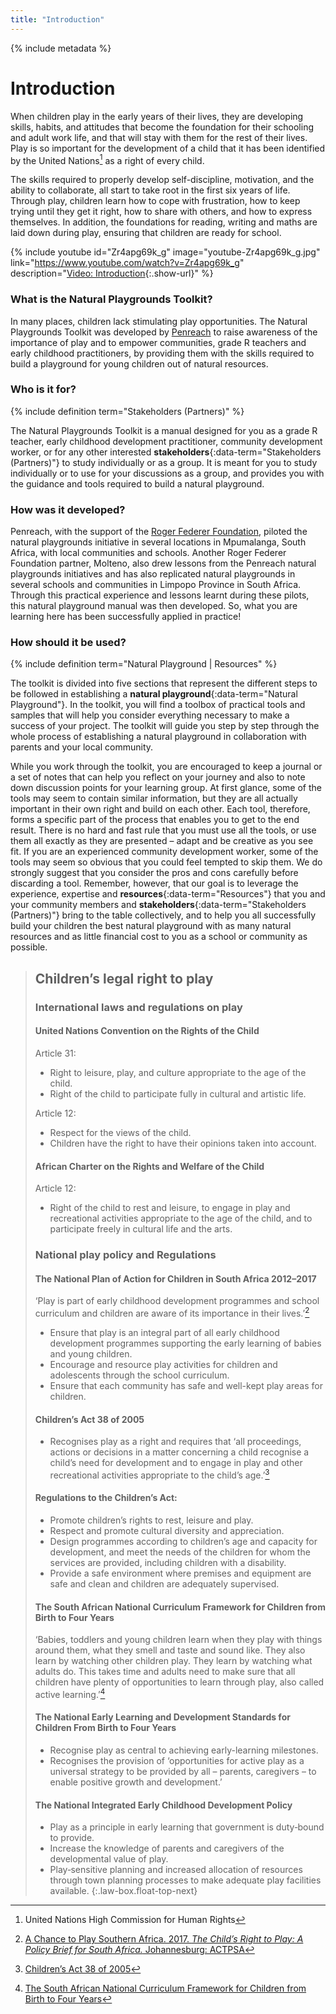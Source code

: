 ```yaml
---
title: "Introduction"
---
```


{% include metadata %}

# Introduction

When children play in the early years of their lives, they are developing skills, habits, and attitudes that become the foundation for their schooling and adult work life, and that will stay with them for the rest of their lives. Play is so important for the development of a child that it has been identified by the United Nations[^1] as a right of every child.

[^1]: United Nations High Commission for Human Rights

The skills required to properly develop self-discipline, motivation, and the ability to collaborate, all start to take root in the first six years of life. Through play, children learn how to cope with frustration, how to keep trying until they get it right, how to share with others, and how to express themselves. In addition, the foundations for reading, writing and maths are laid down during play, ensuring that children are ready for school.

{% include youtube
    id="Zr4apg69k_g"
    image="youtube-Zr4apg69k_g.jpg"
    link="https://www.youtube.com/watch?v=Zr4apg69k_g"
    description="[Video: Introduction](https://www.youtube.com/watch?v=Zr4apg69k_g){:.show-url}"
%}

### What is the Natural Playgrounds Toolkit?

In many places, children lack stimulating play opportunities. The Natural Playgrounds Toolkit was developed by [Penreach](https://penreach.co.za/) to raise awareness of the importance of play and to empower communities, grade R teachers and early childhood practitioners, by providing them with the skills required to build a playground for young children out of natural resources.

### Who is it for?

{% include definition term="Stakeholders (Partners)" %}

The Natural Playgrounds Toolkit is a manual designed for you as a grade R teacher, early childhood development practitioner, community development worker, or for any other interested **stakeholders**{:data-term="Stakeholders (Partners)"} to study individually or as a group. It is meant for you to study individually or to use for your discussions as a group, and provides you with the guidance and tools required to build a natural playground.

### How was it developed?

Penreach, with the support of the [Roger Federer Foundation](https://www.rogerfedererfoundation.org/en/home/), piloted the natural playgrounds initiative in several locations in Mpumalanga, South Africa, with local communities and schools. Another Roger Federer Foundation partner, Molteno, also drew lessons from the Penreach natural playgrounds initiatives and has also replicated natural playgrounds in several schools and communities in Limpopo Province in South Africa. Through this practical experience and lessons learnt during these pilots, this natural playground manual was then developed. So, what you are learning here has been successfully applied in practice!

### How should it be used?

{% include definition term="Natural Playground | Resources" %}

The toolkit is divided into five sections that represent the different steps to be followed in establishing a **natural playground**{:data-term="Natural Playground"}. In the toolkit, you will find a toolbox of practical tools and samples that will help you consider everything necessary to make a success of your project. The toolkit will guide you step by step through the whole process of establishing a natural playground in collaboration with parents and your local community.

While you work through the toolkit, you are encouraged to keep a journal or a set of notes that can help you reflect on your journey and also to note down discussion points for your learning group. At first glance, some of the tools may seem to contain similar information, but they are all actually important in their own right and build on each other. Each tool, therefore, forms a specific part of the process that enables you to get to the end result. There is no hard and fast rule that you must use all the tools, or use them all exactly as they are presented – adapt and be creative as you see fit. If you are an experienced community development worker, some of the tools may seem so obvious that you could feel tempted to skip them. We do strongly suggest that you consider the pros and cons carefully before discarding a tool. Remember, however, that our goal is to leverage the experience, expertise and **resources**{:data-term="Resources"} that you and your community members and **stakeholders**{:data-term="Stakeholders (Partners)"} bring to the table collectively, and to help you all successfully build your children the best natural playground with as many natural resources and as little financial cost to you as a school or community as possible.

> ## Children’s legal right to play
> 
> ### International laws and regulations on play
> 
> #### United Nations Convention on the Rights of the Child
> 
> Article 31:
> *   Right to leisure, play, and culture appropriate to the age of the child.
> *   Right of the child to participate fully in cultural and artistic life.
> 
> Article 12:
> *   Respect for the views of the child.
> *   Children have the right to have their opinions taken into account.
> 
> #### African Charter on the Rights and Welfare of the Child
> 
> Article 12:
> *   Right of the child to rest and leisure, to engage in play and recreational activities appropriate to the age of the child, and to participate freely in cultural life and the arts.
> 
> ### National play policy and Regulations
> 
> #### The National Plan of Action for Children in South Africa 2012–2017
> 
> ‘Play is part of early childhood development programmes and school curriculum and children are aware of its importance in their lives.’[^2]
>
> [^2]: [A Chance to Play Southern Africa. 2017. *The Child’s Right to Play: A Policy Brief for South Africa.* Johannesburg: ACTPSA](http://www.a-chance-to-play.org.za/downloads/Play%20Policy%20Brief%20-%20ACTPSA%20-%20launched%2031%20May%202017.pdf)
> 
> *   Ensure that play is an integral part of all early childhood development programmes supporting the early learning of babies and young children.
> *   Encourage and resource play activities for children and adolescents through the school curriculum.
> *   Ensure that each community has safe and well-kept play areas for children.
> 
> #### Children’s Act 38 of 2005
> 
> *   Recognises play as a right and requires that ‘all proceedings, actions or decisions in a matter concerning a child recognise a child’s need for development and to engage in play and other recreational activities appropriate to the child’s age.’[^3]
>
> [^3]: [Children’s Act 38 of 2005](http://www.justice.gov.za/legislation/acts/2005-038%20childrensact.pdf)
> 
> #### Regulations to the Children’s Act:
> 
> *   Promote children’s rights to rest, leisure and play.
> *   Respect and promote cultural diversity and appreciation.
> *   Design programmes according to children’s age and capacity for development, and meet the needs of the children for whom the services are provided, including children with a disability.
> *   Provide a safe environment where premises and equipment are safe and clean and children are adequately supervised.
> 
> #### The South African National Curriculum Framework for Children from Birth to Four Years
> 
> ‘Babies, toddlers and young children learn when they play with things around them, what they smell and taste and sound like. They also learn by watching other children play. They learn by watching what adults do. This takes time and adults need to make sure that all children have plenty of opportunities to learn through play, also called active learning.’[^4]
>
> [^4]: [The South African National Curriculum Framework for Children from Birth to Four Years](https://www.education.gov.za/Curriculum/NationalCurriculumFrameworkforChildrenfromBirthtoFour.aspx)
> 
> #### The National Early Learning and Development Standards for Children From Birth to Four Years
> 
> *   Recognise play as central to achieving early-learning milestones.
> *   Recognises the provision of ‘opportunities for active play as a universal strategy to be provided by all – parents, caregivers – to enable positive growth and development.’
> 
> #### The National Integrated Early Childhood Development Policy
> 
> *   Play as a principle in early learning that government is duty‐bound to provide.
> *   Increase the knowledge of parents and caregivers of the developmental value of play.
> *   Play‐sensitive planning and increased allocation of resources through town planning processes to make adequate play facilities available.
{:.law-box.float-top-next}

